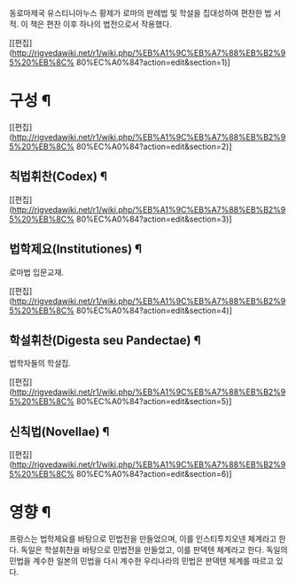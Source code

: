 동로마제국 유스티니아누스 황제가 로마의 판례법 및 학설을 집대성하여 편찬한 법 서적. 이 책은 편찬 이후 하나의 법전으로서 작용했다.

[[편집](http://rigvedawiki.net/r1/wiki.php/%EB%A1%9C%EB%A7%88%EB%B2%95%20%EB%8C%
80%EC%A0%84?action=edit&section=1)]

# 구성 ¶

[[편집](http://rigvedawiki.net/r1/wiki.php/%EB%A1%9C%EB%A7%88%EB%B2%95%20%EB%8C%
80%EC%A0%84?action=edit&section=2)]

## 칙법휘찬(Codex) ¶

[[편집](http://rigvedawiki.net/r1/wiki.php/%EB%A1%9C%EB%A7%88%EB%B2%95%20%EB%8C%
80%EC%A0%84?action=edit&section=3)]

## 법학제요(Institutiones) ¶

로마법 입문교재.

[[편집](http://rigvedawiki.net/r1/wiki.php/%EB%A1%9C%EB%A7%88%EB%B2%95%20%EB%8C%
80%EC%A0%84?action=edit&section=4)]

## 학설휘찬(Digesta seu Pandectae) ¶

법학자들의 학설집.

[[편집](http://rigvedawiki.net/r1/wiki.php/%EB%A1%9C%EB%A7%88%EB%B2%95%20%EB%8C%
80%EC%A0%84?action=edit&section=5)]

## 신칙법(Novellae) ¶

  

[[편집](http://rigvedawiki.net/r1/wiki.php/%EB%A1%9C%EB%A7%88%EB%B2%95%20%EB%8C%
80%EC%A0%84?action=edit&section=6)]

# 영향 ¶

프랑스는 법학제요를 바탕으로 민법전을 만들었으며, 이를 인스티투치오넨 체계라고 한다. 독일은 학설휘찬을 바탕으로 민법전을 만들었고, 이를
판덱텐 체계라고 한다. 독일의 민법을 계수한 일본의 민법을 다시 계수한 우리나라의 민법은 판덱텐 체계를 따르고 있다.

